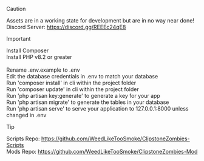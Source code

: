 > [!CAUTION]
> Assets are in a working state for development but are in no way near done!<br>
> Discord Server: https://discord.gg/REEEc24qE8

> [!IMPORTANT]
> Install Composer<br>
> Install PHP v8.2 or greater<br><br>
> Rename .env.example to .env<br>
> Edit the database credentials in .env to match your database<br>
> Run 'composer install' in cli within the project folder<br>
> Run 'composer update' in cli within the project folder<br>
> Run 'php artisan key:generate' to generate a key for your app<br>
> Run 'php artisan migrate' to generate the tables in your database<br>
> Run 'php artisan serve' to serve your application to 127.0.0.1:8000 unless changed in .env

> [!TIP]
> Scripts Repo: https://github.com/WeedLikeTooSmoke/ClipstoneZombies-Scripts<br>
> Mods Repo: https://github.com/WeedLikeTooSmoke/ClipstoneZombies-Mod


